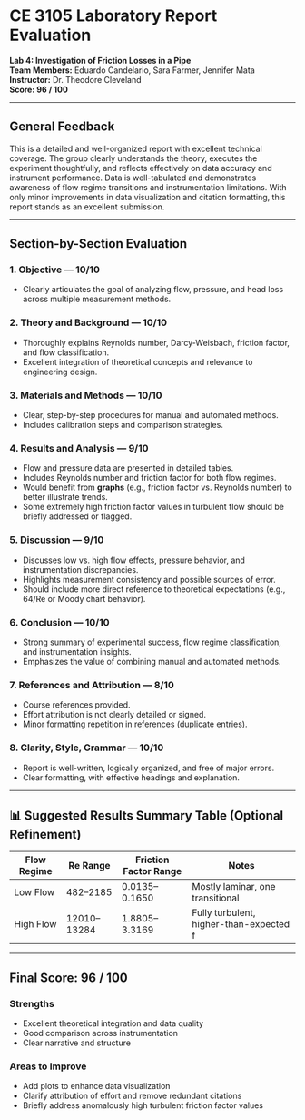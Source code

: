 
#  CE 3105 Laboratory Report Evaluation  
**Lab 4: Investigation of Friction Losses in a Pipe**  
**Team Members:** Eduardo Candelario, Sara Farmer, Jennifer Mata  
**Instructor:** Dr. Theodore Cleveland  
**Score: 96 / 100**

---

## General Feedback

This is a detailed and well-organized report with excellent technical coverage. The group clearly understands the theory, executes the experiment thoughtfully, and reflects effectively on data accuracy and instrument performance. Data is well-tabulated and demonstrates awareness of flow regime transitions and instrumentation limitations. With only minor improvements in data visualization and citation formatting, this report stands as an excellent submission.

---

## Section-by-Section Evaluation

### 1. **Objective** — **10/10**
-  Clearly articulates the goal of analyzing flow, pressure, and head loss across multiple measurement methods.

### 2. **Theory and Background** — **10/10**
-  Thoroughly explains Reynolds number, Darcy-Weisbach, friction factor, and flow classification.
-  Excellent integration of theoretical concepts and relevance to engineering design.

### 3. **Materials and Methods** — **10/10**
-  Clear, step-by-step procedures for manual and automated methods.
-  Includes calibration steps and comparison strategies.

### 4. **Results and Analysis** — **9/10**
-  Flow and pressure data are presented in detailed tables.
-  Includes Reynolds number and friction factor for both flow regimes.
- Would benefit from **graphs** (e.g., friction factor vs. Reynolds number) to better illustrate trends.
- Some extremely high friction factor values in turbulent flow should be briefly addressed or flagged.

### 5. **Discussion** — **9/10**
-  Discusses low vs. high flow effects, pressure behavior, and instrumentation discrepancies.
-  Highlights measurement consistency and possible sources of error.
- Should include more direct reference to theoretical expectations (e.g., 64/Re or Moody chart behavior).

### 6. **Conclusion** — **10/10**
-  Strong summary of experimental success, flow regime classification, and instrumentation insights.
-  Emphasizes the value of combining manual and automated methods.

### 7. **References and Attribution** — **8/10**
-  Course references provided.
- Effort attribution is not clearly detailed or signed.
- Minor formatting repetition in references (duplicate entries).

### 8. **Clarity, Style, Grammar** — **10/10**
-  Report is well-written, logically organized, and free of major errors.
-  Clear formatting, with effective headings and explanation.

---

## 📊 Suggested Results Summary Table (Optional Refinement)

| Flow Regime | Re Range     | Friction Factor Range | Notes                          |
|-------------|--------------|------------------------|--------------------------------|
| Low Flow    | 482–2185     | 0.0135–0.1650          | Mostly laminar, one transitional |
| High Flow   | 12010–13284  | 1.8805–3.3169          | Fully turbulent, higher-than-expected f |

---

## Final Score: **96 / 100**

###  **Strengths**
- Excellent theoretical integration and data quality
- Good comparison across instrumentation
- Clear narrative and structure

###  **Areas to Improve**
- Add plots to enhance data visualization
- Clarify attribution of effort and remove redundant citations
- Briefly address anomalously high turbulent friction factor values

